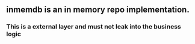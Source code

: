 ## inmemdb is an in memory repo implementation.

### This is a external layer and must not leak into the business logic 